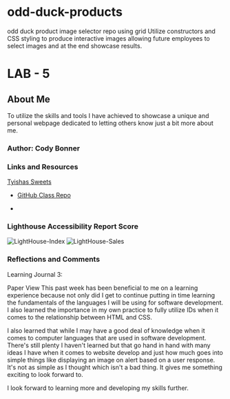 # odd-duck-products
odd duck product image selector repo using grid
Utilize constructors and CSS styling to produce interactive images allowing
future employees to select images and at the end showcase results.




# LAB - 5

## About Me

To utilize the skills and tools I have achieved to showcase a unique and personal webpage dedicated to letting others know just a bit more about me.

### Author: Cody Bonner

### Links and Resources
[Tyishas Sweets](https://www.tyishassweets.com/)
* [GitHub Class Repo](https://github.com/CodyBonner/code-challenges)


* 

### Lighthouse Accessibility Report Score

![LightHouse-Index](img/lighthouse-index.PNG)
![LightHouse-Sales](img/lighthouse-sales.PNG)

### Reflections and Comments

Learning Journal 3:

Paper View
This past week has been beneficial to me on a learning experience because not only did I get to continue putting in time learning the fundamentals of the languages I will be using for software development. I also learned the importance in my own practice to fully utilize IDs when it comes to  the relationship between HTML and CSS.

I also learned that while I may have a good deal of knowledge when it comes to computer languages that are used in software development. There's still plenty I haven't learned but that go hand in hand with many ideas I have when it comes to website develop and just how much goes into simple things like displaying an image on alert based on a user response. It's not as simple as I thought which isn't a bad thing. It gives me something exciting to look forward to.

I look forward to learning more and developing my skills further.